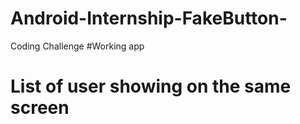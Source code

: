 # Android-Internship-FakeButton-
Coding Challenge
#Working app 
# List of user showing on the same screen
